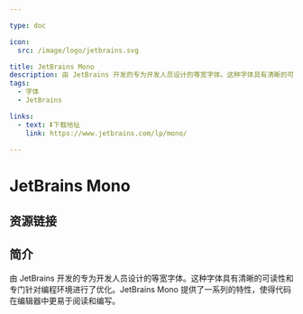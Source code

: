 ```yaml
---

type: doc

icon:
  src: /image/logo/jetbrains.svg

title: JetBrains Mono
description: 由 JetBrains 开发的专为开发人员设计的等宽字体。这种字体具有清晰的可读性和专门针对编程环境进行了优化。JetBrains Mono 提供了一系列的特性，使得代码在编辑器中更易于阅读和编写。
tags:
  - 字体
  - JetBrains

links:
  - text: ⏬下载地址
    link: https://www.jetbrains.com/lp/mono/

---
```


<ShowLogo />

# JetBrains Mono

<ShowTags />

<ShowBreadcrumb />

## 资源链接

<ShowLinks />

## 简介

由 JetBrains 开发的专为开发人员设计的等宽字体。这种字体具有清晰的可读性和专门针对编程环境进行了优化。JetBrains Mono 提供了一系列的特性，使得代码在编辑器中更易于阅读和编写。
